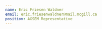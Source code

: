 ```yaml
---
name: Eric Friesen Waldner
email: eric.friesenwaldner@mail.mcgill.ca
position: AGSEM Representative
---
```

